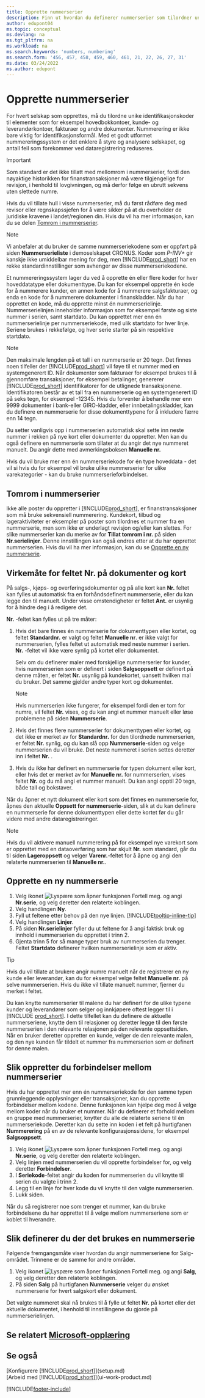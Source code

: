 ```yaml
---
title: Opprette nummerserier
description: Finn ut hvordan du definerer nummerserier som tilordner unike ID-koder til konti og dokumenter i Business Central.
author: edupont04
ms.topic: conceptual
ms.devlang: na
ms.tgt_pltfrm: na
ms.workload: na
ms.search.keywords: 'numbers, numbering'
ms.search.form: '456, 457, 458, 459, 460, 461, 21, 22, 26, 27, 31'
ms.date: 03/24/2022
ms.author: edupont
---
```

# Opprette nummerserier

For hvert selskap som opprettes, må du tilordne unike identifikasjonskoder til elementer som for eksempel hovedbokkontoer, kunde- og leverandørkontoer, fakturaer og andre dokumenter. Nummerering er ikke bare viktig for identifikasjonsformål. Med et godt utformet nummereringssystem er det enklere å styre og analysere selskapet, og antall feil som forekommer ved dataregistrering reduseres.

> [!Important]
> Som standard er det ikke tillatt med mellomrom i nummerserier, fordi den nøyaktige historikken for finanstransaksjoner må være tilgjengelige for revisjon, i henhold til lovgivningen, og må derfor følge en ubrutt sekvens uten slettede numre.
> 
> Hvis du vil tillate hull i visse nummerserier, må du først rådføre deg med revisor eller regnskapssjefen for å være sikker på at du overholder de juridiske kravene i landet/regionen din. Hvis du vil ha mer informasjon, kan du se delen [Tomrom i nummerserier](#gaps-in-number-series).

> [!NOTE]  
> Vi anbefaler at du bruker de samme nummerseriekodene som er oppført på siden **Nummerserieliste** i demoselskapet CRONUS. Koder som *P-INV+* gir kanskje ikke umiddelbar mening for deg, men [!INCLUDE[prod_short](includes/prod_short.md)] har en rekke standardinnstillinger som avhenger av disse nummerseriekodene.

Et nummereringssystem lager du ved å opprette én eller flere koder for hver hoveddatatype eller dokumenttype. Du kan for eksempel opprette én kode for å nummerere kunder, en annen kode for å nummerere salgsfakturaer, og enda en kode for å nummerere dokumenter i finanskladder. Når du har opprettet en kode, må du opprette minst én nummerserielinje. Nummerserielinjen inneholder informasjon som for eksempel første og siste nummer i serien, samt startdato. Du kan opprettet mer enn én nummerserielinje per nummerseriekode, med ulik startdato for hver linje. Seriene brukes i rekkefølge, og hver serie starter på sin respektive startdato.

> [!NOTE]
> Den maksimale lengden på et tall i en nummerserie er 20 tegn. Det finnes noen tilfeller der [!INCLUDE[prod_short](includes/prod_short.md)] vil føye til et nummer med en systemgenerert ID. Når dokumenter som fakturaer for eksempel brukes til å gjennomføre transaksjoner, for eksempel betalinger, genererer [!INCLUDE[prod_short](includes/prod_short.md)] identifikatorer for de utlignede transaksjonene. Identifikatoren består av et tall fra en nummerserie og en systemgenerert ID på seks tegn, for eksempel -12345. Hvis du forventer å behandle mer enn 9999 dokumenter i bank-eller GIRO-kladder, eller innbetalingskladder, kan du definere en nummerserie for disse dokumenttypene for å inkludere færre enn 14 tegn.

Du setter vanligvis opp i nummerserien automatisk skal sette inn neste nummer i rekken på nye kort eller dokumenter du oppretter. Men kan du også definere en nummerserie som tillater at du angir det nye nummeret manuelt. Du angir dette med avmerkingsboksen **Manuelle nr.**

Hvis du vil bruke mer enn én nummerseriekode for én type hoveddata - det vil si hvis du for eksempel vil bruke ulike nummerserier for ulike varekategorier - kan du bruke nummerserieforbindelser.

## Tomrom i nummerserier
Ikke alle poster du oppretter i [!INCLUDE[prod_short](includes/prod_short.md)], er finanstransaksjoner som må bruke sekvensiell nummerering. Kundekort, tilbud og lageraktiviteter er eksempler på poster som tilordnes et nummer fra en nummerserie, men som ikke er underlagt revisjon og/eller kan slettes. For slike nummerserier kan du merke av for **Tillat tomrom i nr.** på siden **Nr.serielinjer**. Denne innstillingen kan også endres etter at du har opprettet nummerserien. Hvis du vil ha mer informasjon, kan du se [Opprette en ny nummerserie](ui-create-number-series.md#to-create-a-new-number-series).

## Virkemåte for feltet Nr. på dokumenter og kort

På salgs-, kjøps- og overføringsdokumenter og på alle kort kan **Nr.** feltet kan fylles ut automatisk fra en forhåndsdefinert nummerserie, eller du kan legge den til manuelt. Under visse omstendigheter er feltet **Ant.** er usynlig for å hindre deg i å redigere det.  

**Nr.** -feltet kan fylles ut på tre måter:

1. Hvis det bare finnes én nummerserie for dokumenttypen eller kortet, og feltet **Standardnr.** er valgt og feltet **Manuelle nr**. er ikke valgt for nummerserien, fylles feltet ut automatisk med neste nummer i serien. **Nr.** -feltet vil ikke være synlig på kortet eller dokumentet.  

    Selv om du definerer maler med forskjellige nummerserier for kunder, hvis nummerserien som er definert i siden **Salgsoppsett** er definert på denne måten, er feltet **Nr.** usynlig på kundekortet, uansett hvilken mal du bruker. Det samme gjelder andre typer kort og dokumenter.  

    > [!NOTE]  
    > Hvis nummerserien ikke fungerer, for eksempel fordi den er tom for numre, vil feltet **Nr.** vises, og du kan angi et nummer manuelt eller løse problemene på siden **Nummerserie**.

2. Hvis det finnes flere nummerserier for dokumenttypen eller kortet, og det ikke er merket av for **Standardnr.** for den tilordnede nummerserien, er feltet **Nr.** synlig, og du kan slå opp **Nummerserie**-siden og velge nummerserien du vil bruke. Det neste nummeret i serien settes deretter inn i feltet **Nr.** .

3. Hvis du ikke har definert en nummerserie for typen dokument eller kort, eller hvis det er merket av for **Manuelle nr.** for nummerserien, vises feltet **Nr.** og du må angi et nummer manuelt. Du kan angi opptil 20 tegn, både tall og bokstaver.

Når du åpner et nytt dokument eller kort som det finnes en nummerserie for, åpnes den aktuelle **Oppsett for nummerserie**-siden, slik at du kan definere en nummerserie for denne dokumenttypen eller dette kortet før du går videre med andre dataregistreringer.

> [!NOTE]  
> Hvis du vil aktivere manuell nummerering på for eksempel nye varekort som er opprettet med en dataoverføring som har skjult **Nr.** som standard, går du til siden **Lageroppsett** og velger **Varenr.**-feltet for å åpne og angi den relaterte nummerserien til **Manuelle nr.**.

## Opprette en ny nummerserie

1. Velg ikonet ![Lyspære som åpner funksjonen Fortell meg.](media/ui-search/search_small.png "Fortell hva du vil gjøre") og angi **Nr.serie**, og velg deretter den relaterte koblingen.
2. Velg handlingen **Ny**.  
3. Fyll ut feltene etter behov på den nye linjen. [!INCLUDE[tooltip-inline-tip](includes/tooltip-inline-tip_md.md)]  
4. Velg handlingen **Linjer**.  
5. På siden **Nr.serielinjer** fyller du ut feltene for å angi faktisk bruk og innhold i nummerserien du opprettet i trinn 2.  
6. Gjenta trinn 5 for så mange typer bruk av nummerserien du trenger. Feltet **Startdato** definerer hvilken nummerserielinje som er aktiv.  

> [!TIP]
> Hvis du vil tillate at brukere angir numre manuelt når de registrerer en ny kunde eller leverandør, kan du for eksempel velge feltet **Manuelle nr.** på selve nummerserien. Hvis du ikke vil tillate manuelt nummer, fjerner du merket i feltet.

Du kan knytte nummerserier til malene du har definert for de ulike typene kunder og leverandører som selger og innkjøpere oftest legger til i [!INCLUDE [prod_short](includes/prod_short.md)]. I dette tilfellet kan du definere de aktuelle nummerseriene, knytte dem til relasjoner og deretter legge til den første nummerserien i den relevante relasjonen på den relevante oppsettsiden. Når en bruker deretter oppretter en kunde, velger de den relevante malen, og den nye kunden får tildelt et nummer fra nummerserien som er definert for denne malen.  

## Slik oppretter du forbindelser mellom nummerserier

Hvis du har opprettet mer enn én nummerseriekode for den samme typen grunnleggende opplysninger eller transaksjoner, kan du opprette forbindelser mellom kodene. Denne funksjonen kan hjelpe deg med å velge mellom koder når du bruker et nummer. Når du definerer et forhold mellom en gruppe med nummerserier, knytter du alle de relaterte seriene til én nummerseriekode. Deretter kan du sette inn koden i et felt på hurtigfanen **Nummerering** på en av de relevante konfigurasjonssidene, for eksempel **Salgsoppsett**.  

1. Velg ikonet ![Lyspære som åpner funksjonen Fortell meg.](media/ui-search/search_small.png "Fortell hva du vil gjøre") og angi **Nr.serie**, og velg deretter den relaterte koblingen.
2. Velg linjen med nummerserien du vil opprette forbindelser for, og velg deretter **Forbindelser**.
3. I **Seriekode**-feltet angir du koden for nummerserien du vil knytte til serien du valgte i trinn 2.
4. Legg til en linje for hver kode du vil knytte til den valgte nummerserien.
5. Lukk siden.

Når du så registrerer noe som trenger et nummer, kan du bruke forbindelsene du har opprettet til å velge mellom nummerseriene som er koblet til hverandre.

## Slik definerer du der det brukes en nummerserie

Følgende fremgangsmåte viser hvordan du angir nummerseriene for Salg-området. Trinnene er de samme for andre områder.  

1. Velg ikonet ![Lyspære som åpner funksjonen Fortell meg.](media/ui-search/search_small.png "Fortell hva du vil gjøre") og angi **Salg**, og velg deretter den relaterte koblingen.
2. På siden **Salg** på hurtigfanen **Nummerserie** velger du ønsket nummerserie for hvert salgskort eller dokument.

Det valgte nummeret skal nå brukes til å fylle ut feltet **Nr.** på kortet eller det aktuelle dokumentet, i henhold til innstillingene du gjorde på nummerserielinjen.  

## Se relatert [Microsoft-opplæring](/training/modules/number-series-trail-codes-dynamics-365-business-central/index)

## Se også

[Konfigurere [!INCLUDE[prod_short](includes/prod_short.md)]](setup.md)  
[Arbeid med [!INCLUDE[prod_short](includes/prod_short.md)]](ui-work-product.md)  


[!INCLUDE[footer-include](includes/footer-banner.md)]
